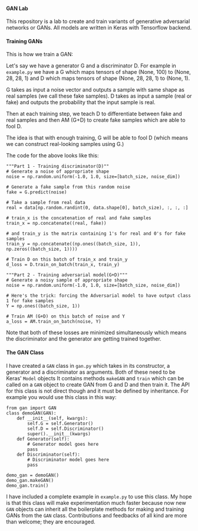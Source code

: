 #### GAN Lab
This repository is a lab to create and train variants of generative adversarial networks or GANs. All models are written in Keras with Tensorflow backend.

#### Training GANs
This is how we train a GAN:

Let's say we have a generator G and a discriminator D.
For example in `example.py` we have a G which maps tensors of shape (None, 100) to (None, 28, 28, 1) and D which maps tensors of shape (None, 28, 28, 1) to (None, 1).

G takes as input a noise vector and outputs a sample with same shape as real samples (we call these fake samples).
D takes as input a sample (real or fake) and outputs the probability that the input sample is real.

Then at each training step, we teach D to differentiate between fake and real samples and then AM (G+D) to create fake samples which are able to fool D.

The idea is that with enough training, G will be able to fool D (which means we can construct real-looking samples using G.)

The code for the above looks like this:

```
"""Part 1 - Training discriminator(D)""
# Generate a noise of appropriate shape
noise = np.random.uniform(-1.0, 1.0, size=[batch_size, noise_dim])

# Generate a fake sample from this random noise
fake = G.predict(noise)

# Take a sample from real data
real = data[np.random.randint(0, data.shape[0], batch_size), :, :, :]

# train_x is the concatenation of real and fake samples
train_x = np.concatenate((real, fake))

# and train_y is the matrix containing 1's for real and 0's for fake samples
train_y = np.concatenate((np.ones((batch_size, 1)), np.zeros((batch_size, 1))))

# Train D on this batch of train_x and train_y
d_loss = D.train_on_batch(train_x, train_y)

"""Part 2 - Training adversarial model(G+D)"""
# Generate a noisy sample of appropriate shape
noise = np.random.uniform(-1.0, 1.0, size=[batch_size, noise_dim])

# Here's the trick: forcing the Adversarial model to have output class 1 for fake samples
Y = np.ones((batch_size, 1))

# Train AM (G+D) on this batch of noise and Y
a_loss = AM.train_on_batch(noise, Y)
```
Note that both of these losses are minimized simultaneously which means the discriminator and the generator are getting trained together.

#### The GAN Class
I have created a `GAN` class in `gan.py` which takes in its constructor, a generator and a discriminator as arguments.
Both of these need to be Keras' `Model` objects
It contains methods `makeGAN` and `train` which can be called on a `GAN` object to create GAN from G and D and then train it.
The API for this class is not direct though and it must be defined by inheritance.
For example you would use this class in this way:
```
from gan import GAN
class demoGAN(GAN):
    def __init__(self, kwargs):
        self.G = self.Generator()
        self.D = self.Discriminator()
        super().__init__(kwargs)
    def Generator(self):
        # Generator model goes here
        pass
    def Discriminator(self):
        # Discriminator model goes here
        pass

demo_gan = demoGAN()
demo_gan.makeGAN()
demo_gan.train()
```
I have included a complete example in `example.py` to use this class.
My hope is that this class will make experimentation much faster because now new `GAN` objects can inherit all the boilerplate methods for making and training GANs from the `GAN` class.
Contributions and feedbacks of all kind are more than welcome; they are encouraged.
